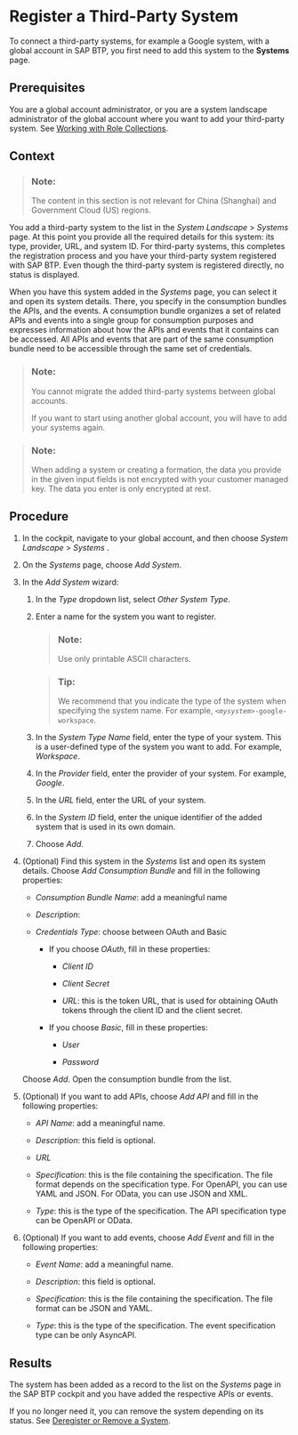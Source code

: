 <!-- loio5481d594718f44c1ad7a63d154c342fd -->

# Register a Third-Party System

To connect a third-party systems, for example a Google system, with a global account in SAP BTP, you first need to add this system to the **Systems** page.



<a name="loio5481d594718f44c1ad7a63d154c342fd__prereq_l4m_s5b_fhb"/>

## Prerequisites

You are a global account administrator, or you are a system landscape administrator of the global account where you want to add your third-party system. See [Working with Role Collections](../50-administration-and-ops/working-with-role-collections-393ea0b.md).



<a name="loio5481d594718f44c1ad7a63d154c342fd__context_ihl_j3h_jlb"/>

## Context

> ### Note:  
> The content in this section is not relevant for China \(Shanghai\) and Government Cloud \(US\) regions.

You add a third-party system to the list in the *System Landscape* \> *Systems* page. At this point you provide all the required details for this system: its type, provider, URL, and system ID. For third-party systems, this completes the registration process and you have your third-party system registered with SAP BTP. Even though the third-party system is registered directly, no status is displayed.

When you have this system added in the *Systems* page, you can select it and open its system details. There, you specify in the consumption bundles the APIs, and the events. A consumption bundle organizes a set of related APIs and events into a single group for consumption purposes and expresses information about how the APIs and events that it contains can be accessed. All APIs and events that are part of the same consumption bundle need to be accessible through the same set of credentials.

> ### Note:  
> You cannot migrate the added third-party systems between global accounts.
> 
> If you want to start using another global account, you will have to add your systems again.

> ### Note:  
> When adding a system or creating a formation, the data you provide in the given input fields is not encrypted with your customer managed key. The data you enter is only encrypted at rest.



<a name="loio5481d594718f44c1ad7a63d154c342fd__steps_qrt_jfd_dxb"/>

## Procedure

1.  In the cockpit, navigate to your global account, and then choose *System Landscape* \> *Systems* .

2.  On the *Systems* page, choose *Add System*.

3.  In the *Add System* wizard:

    1.  In the *Type* dropdown list, select *Other System Type*.

    2.  Enter a name for the system you want to register.

        > ### Note:  
        > Use only printable ASCII characters.

        > ### Tip:  
        > We recommend that you indicate the type of the system when specifying the system name. For example, <code><i class="varname">&lt;mysystem&gt;</i>-google-workspace</code>.

    3.  In the *System Type Name* field, enter the type of your system. This is a user-defined type of the system you want to add. For example, *Workspace*.

    4.  In the *Provider* field, enter the provider of your system. For example, *Google*.

    5.  In the *URL* field, enter the URL of your system.

    6.  In the *System ID* field, enter the unique identifier of the added system that is used in its own domain.

    7.  Choose *Add*.


4.  \(Optional\) Find this system in the *Systems* list and open its system details. Choose *Add Consumption Bundle* and fill in the following properties:

    -   *Consumption Bundle Name*: add a meaningful name

    -   *Description*:

    -   *Credentials Type*: choose between OAuth and Basic

        -   If you choose *OAuth*, fill in these properties:

            -   *Client ID*

            -   *Client Secret*

            -   *URL*: this is the token URL, that is used for obtaining OAuth tokens through the client ID and the client secret.


        -   If you choose *Basic*, fill in these properties:

            -   *User*

            -   *Password*




    Choose *Add*. Open the consumption bundle from the list.

5.  \(Optional\) If you want to add APIs, choose *Add API* and fill in the following properties:

    -   *API Name*: add a meaningful name.

    -   *Description*: this field is optional.

    -   *URL*

    -   *Specification*: this is the file containing the specification. The file format depends on the specification type. For OpenAPI, you can use YAML and JSON. For OData, you can use JSON and XML.

    -   *Type*: this is the type of the specification. The API specification type can be OpenAPI or OData.


6.  \(Optional\) If you want to add events, choose *Add Event* and fill in the following properties:

    -   *Event Name*: add a meaningful name.

    -   *Description*: this field is optional.

    -   *Specification*: this is the file containing the specification. The file format can be JSON and YAML.

    -   *Type*: this is the type of the specification. The event specification type can be only AsyncAPI.





<a name="loio5481d594718f44c1ad7a63d154c342fd__result_ytq_hrh_jlb"/>

## Results

The system has been added as a record to the list on the *Systems* page in the SAP BTP cockpit and you have added the respective APIs or events.

If you no longer need it, you can remove the system depending on its status. See [Deregister or Removе a System](deregister-or-remov-a-system-0c6f498.md).

